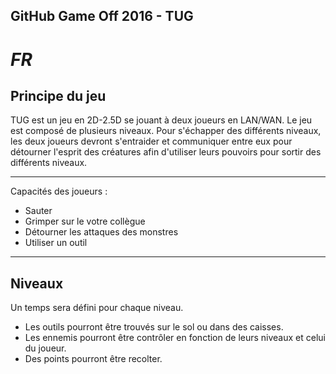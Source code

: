 ## GitHub Game Off 2016 - TUG

# *FR*

## Principe du jeu
TUG est un jeu en 2D-2.5D se jouant à deux joueurs en LAN/WAN.
Le jeu est composé de plusieurs niveaux. Pour s'échapper des différents niveaux, les deux joueurs devront s'entraider et communiquer entre eux pour détourner l'esprit des créatures afin d'utiliser leurs pouvoirs pour sortir des différents niveaux.

---
Capacités des joueurs :
- Sauter
- Grimper sur le votre collègue
- Détourner les attaques des monstres
- Utiliser un outil
---

## Niveaux

Un temps sera défini pour chaque niveau.
- Les outils pourront être trouvés sur le sol ou dans des caisses.
- Les ennemis pourront être contrôler en fonction de leurs niveaux et celui du joueur.
- Des points pourront être recolter.
